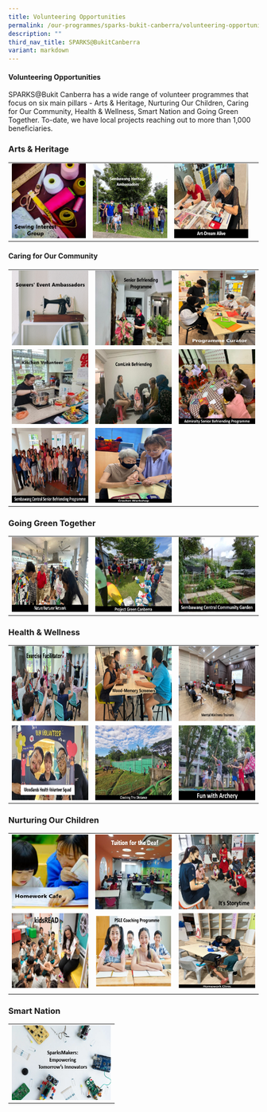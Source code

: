 ```yaml
---
title: Volunteering Opportunities
permalink: /our-programmes/sparks-bukit-canberra/volunteering-opportunities/
description: ""
third_nav_title: SPARKS@BukitCanberra
variant: markdown
---
```

#### **Volunteering Opportunities**

SPARKS@Bukit Canberra has a wide range of volunteer programmes that focus on six main pillars - Arts &amp; Heritage, Nurturing Our Children, Caring for Our Community, Health &amp; Wellness, Smart Nation and Going Green Together.  To-date, we have local projects reaching out to more than 1,000 beneficiaries.

### Arts &amp; Heritage

<table>
	<tbody>
		<tr></tr>
		<tr>
		<td><a href="/our-programmes/sparks-bukit-canberra/sewing-interest-group/"><img style="height:150px;width:200px" src="/images/SPARKS@Bukit%20Canberra/sewing%20interest%20group%20words.png"></a></td>
			<td><a href="/our-programmes/sparks-bukit-canberra/sembawang-heritage-ambassadors/"><img style="height:150px;width:200px" src="/images/SPARKS@Bukit%20Canberra/sembawang%20heritage%20ambassadors%20words.png"></a></td>
			<td><a href="/our-programmes/sparks-bukit-canberra/art-dream-alive/"><img style="height:150px;width:200px" src="/images/SPARKS@Bukit%20Canberra/Art_Dream_Alive_Words.png"></a></td>
			<td><a href="/our-programmes/sparks-bukit-canberra/art-dream-alive/">
		</a></td></tr></tbody></table>
		
 

#### Caring for Our Community


<table>
	<tbody><tr></tr>
		</tbody><tbody><tr></tr>
			<tr></tr><tr>
		<td><a href="/our-programmes/sparks-bukit-canberra/sowers-event-ambassador/">
				<img style="height:150px;width:200px" src="/images/SPARKS@Bukit%20Canberra/sowers%20event%20ambassadors%20words.png"></a></td><td>
			<a href="/our-programmes/sparks-bukit-canberra/senior-befriending-programme/">
				<img style="height:150px;width:200px" src="/images/SPARKS@Bukit%20Canberra/senior%20befriending%20programme%20words.jpg"></a></td><td>
			<a href="/our-programmes/sparks-bukit-canberra/programme-curator/">
				<img style="height:150px;width:200px" src="/images/SPARKS@Bukit%20Canberra/programme%20curator%20words.jpg"></a></td></tr><tr><td>
			<a href="/our-programmes/sparks-bukit-canberra/kitchen-volunteer/">
				<img style="height:150px;width:200px" src="/images/SPARKS@Bukit%20Canberra/kitchen%20volunteer%20words.jpg"></a></td><td>
			<a href="/our-programmes/sparks-bukit-canberra/comlink-befriending/">
				<img style="height:150px;width:200px" src="/images/SPARKS@Bukit%20Canberra/comlink%20befriending%20words.jpg"></a></td><td>
	<a href="/our-programmes/sparks-bukit-canberra/admiralty-senior-befriending-programme/">
				<img style="height:150px;width:200px" src="/images/SPARKS@Bukit%20Canberra/admiralty%20senior%20befriending%20programme%20words.jpg"></a></td></tr><tr><td>
		<a href="/our-programmes/sparks-bukit-canberra/sembawang-central-senior-befriending-programme/">	
			<img style="height:150px;width:200px" src="/images/SPARKS@Bukit%20Canberra/sembawang%20central%20senior%20befriending%20programme%20words.jpg"></a></td><td>
	<a href="/our-programmes/sparks-bukit-canberra/sembawang-central-senior-befriending-programme/">	
			<img style="height:150px;width:200px" src="/images/SPARKS@Bukit%20Canberra/crochet%20workshop%20words.jpg"></a></td>
	</tr></tbody></table>


### Going Green Together

<table>
	<tbody>
		<tr></tr>
		<tr>
			<td>
				<a href="/our-programmes/sparks-bukit-canberra/nature-nurturer-network/">
				<img style="height:150px;width:200px" src="/images/SPARKS@Bukit%20Canberra/nature%20nurturer%20network%20words.jpg"></a></td><td>
	<a href="/our-programmes/sparks-bukit-canberra/project-green-canberra/">
				<img style="height:150px;width:200px" src="/images/SPARKS@Bukit%20Canberra/project%20green%20canberra%20words.jpg"></a></td><td>
	<a href="/our-programmes/sparks-bukit-canberra/sembawang-central-community-garden/"><img style="height:150px;width:200px" src="/images/SPARKS@Bukit%20Canberra/sembawang%20central%20community%20garden%20words.jpg"></a></td>
					</tr></tbody></table>



### Health &amp; Wellness

<table>
	<tbody><tr></tr>
		</tbody><tbody><tr></tr>
	<tr></tr><tr><td>
			<a href="/our-programmes/sparks-bukit-canberra/exercise-facilitator/">
				<img style="height:150px;width:200px" src="/images/SPARKS@Bukit%20Canberra/exercise%20facilitator%20words.png"></a></td>
	<td>
			<a href="/our-programmes/sparks-bukit-canberra/mood-memory-screeners/">
				<img style="height:150px;width:200px" src="/images/SPARKS@Bukit%20Canberra/mood-memory%20screeners%20words.jpg"></a></td>
		<td>
			<a href="/our-programmes/sparks-bukit-canberra/mental-wellness-trainers/">
				<img style="height:150px;width:200px" src="/images/SPARKS@Bukit%20Canberra/mental%20wellness%20trainers%20words.jpeg"></a></td></tr><tr>
	<td>
			<a href="/our-programmes/sparks-bukit-canberra/woodlands-health-volunteer-squad/">
				<img style="height:150px;width:200px" src="/images/SPARKS@Bukit%20Canberra/woodlands%20health%20volunteer%20squad%20words.jpg"></a></td>
	<td>
			<a href="/our-programmes/sparks-bukit-canberra/clocking-the-distance/">
				<img style="height:150px;width:200px" src="/images/SPARKS@Bukit%20Canberra/clocking%20the%20distance%20canberra%20words.jpg"></a></td>
	<td>
			<a href="/our-programmes/sparks-bukit-canberra/fun-with-archery/">
				<img style="height:150px;width:200px" src="/images/SPARKS@Bukit%20Canberra/fun%20with%20archery%20words.jpg"></a></td>
</tr></tbody></table>

### Nurturing Our Children

<table>
	<tbody><tr></tr>
		</tbody><tbody><tr></tr>
	<tr></tr><tr><td>
			<a href="/our-programmes/sparks-bukit-canberra/homework-cafe/">
				<img style="height:150px;width:200px" src="/images/SPARKS@Bukit%20Canberra/homework%20cafe%20words.png"></a></td>
				<td>
			<a href="/our-programmes/sparks-bukit-canberra/tuition-for-the-deaf/">
				<img style="height:150px;width:200px" src="/images/SPARKS@Bukit%20Canberra/tuition%20for%20the%20deaf%20words.jpg"></a></td>
				<td>
			<a href="/our-programmes/sparks-bukit-canberra/its-storytime/">
				<img style="height:150px;width:200px" src="/images/SPARKS@Bukit%20Canberra/its%20storytime%20words.png"></a></td></tr><tr>
			<td>
				<a href="/our-programmes/sparks-bukit-canberra/kidsread/">
				<img style="height:150px;width:200px" src="/images/SPARKS@Bukit%20Canberra/kidsread%20words.png"></a></td>
			<td>
				<a href="/our-programmes/sparks-bukit-canberra/psle-coaching-programme/">
				<img style="height:150px;width:200px" src="/images/SPARKS@Bukit%20Canberra/psle%20coaching%20programme%20words.png"></a></td>
			<td>
<a href="/our-programmes/sparks-bukit-canberra/homework-clinic/">
				<img style="height:150px;width:200px" src="/images/SPARKS@Bukit%20Canberra/homework%20clinic%20words.jpg"></a></td></tr><tr><td>
	</td></tr></tbody></table>

### Smart Nation

<table><tbody>
<tr><td>
				<a href="/our-programmes/sparks-bukit-canberra/sparksmakers/">
				<img style="height:150px;width:200px" src="/images/SPARKS@Bukit%20Canberra/SparksMakers_Empowering_Tomorrows_Innovators_Words.png"></a></td>
	</tr></tbody></table>